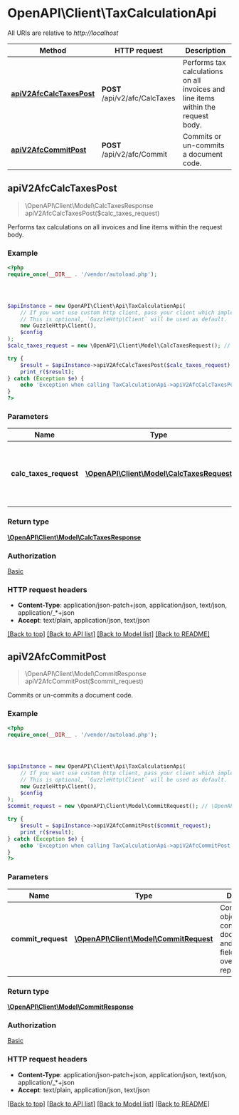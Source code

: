 # OpenAPI\Client\TaxCalculationApi

All URIs are relative to *http://localhost*

Method | HTTP request | Description
------------- | ------------- | -------------
[**apiV2AfcCalcTaxesPost**](TaxCalculationApi.md#apiV2AfcCalcTaxesPost) | **POST** /api/v2/afc/CalcTaxes | Performs tax calculations on all invoices and line items within the request body.
[**apiV2AfcCommitPost**](TaxCalculationApi.md#apiV2AfcCommitPost) | **POST** /api/v2/afc/Commit | Commits or un-commits a document code.



## apiV2AfcCalcTaxesPost

> \OpenAPI\Client\Model\CalcTaxesResponse apiV2AfcCalcTaxesPost($calc_taxes_request)

Performs tax calculations on all invoices and line items within the request body.

### Example

```php
<?php
require_once(__DIR__ . '/vendor/autoload.php');




$apiInstance = new OpenAPI\Client\Api\TaxCalculationApi(
    // If you want use custom http client, pass your client which implements `GuzzleHttp\ClientInterface`.
    // This is optional, `GuzzleHttp\Client` will be used as default.
    new GuzzleHttp\Client(),
    $config
);
$calc_taxes_request = new \OpenAPI\Client\Model\CalcTaxesRequest(); // \OpenAPI\Client\Model\CalcTaxesRequest | CalcTaxesRequest object containing invoices to process and data required               for performing tax calculations.

try {
    $result = $apiInstance->apiV2AfcCalcTaxesPost($calc_taxes_request);
    print_r($result);
} catch (Exception $e) {
    echo 'Exception when calling TaxCalculationApi->apiV2AfcCalcTaxesPost: ', $e->getMessage(), PHP_EOL;
}
?>
```

### Parameters


Name | Type | Description  | Notes
------------- | ------------- | ------------- | -------------
 **calc_taxes_request** | [**\OpenAPI\Client\Model\CalcTaxesRequest**](../Model/CalcTaxesRequest.md)| CalcTaxesRequest object containing invoices to process and data required               for performing tax calculations. | [optional]

### Return type

[**\OpenAPI\Client\Model\CalcTaxesResponse**](../Model/CalcTaxesResponse.md)

### Authorization

[Basic](../../README.md#Basic)

### HTTP request headers

- **Content-Type**: application/json-patch+json, application/json, text/json, application/_*+json
- **Accept**: text/plain, application/json, text/json

[[Back to top]](#) [[Back to API list]](../../README.md#documentation-for-api-endpoints)
[[Back to Model list]](../../README.md#documentation-for-models)
[[Back to README]](../../README.md)


## apiV2AfcCommitPost

> \OpenAPI\Client\Model\CommitResponse apiV2AfcCommitPost($commit_request)

Commits or un-commits a document code.

### Example

```php
<?php
require_once(__DIR__ . '/vendor/autoload.php');




$apiInstance = new OpenAPI\Client\Api\TaxCalculationApi(
    // If you want use custom http client, pass your client which implements `GuzzleHttp\ClientInterface`.
    // This is optional, `GuzzleHttp\Client` will be used as default.
    new GuzzleHttp\Client(),
    $config
);
$commit_request = new \OpenAPI\Client\Model\CommitRequest(); // \OpenAPI\Client\Model\CommitRequest | CommitRequest object containing document code and optional field data to override in reports.

try {
    $result = $apiInstance->apiV2AfcCommitPost($commit_request);
    print_r($result);
} catch (Exception $e) {
    echo 'Exception when calling TaxCalculationApi->apiV2AfcCommitPost: ', $e->getMessage(), PHP_EOL;
}
?>
```

### Parameters


Name | Type | Description  | Notes
------------- | ------------- | ------------- | -------------
 **commit_request** | [**\OpenAPI\Client\Model\CommitRequest**](../Model/CommitRequest.md)| CommitRequest object containing document code and optional field data to override in reports. | [optional]

### Return type

[**\OpenAPI\Client\Model\CommitResponse**](../Model/CommitResponse.md)

### Authorization

[Basic](../../README.md#Basic)

### HTTP request headers

- **Content-Type**: application/json-patch+json, application/json, text/json, application/_*+json
- **Accept**: text/plain, application/json, text/json

[[Back to top]](#) [[Back to API list]](../../README.md#documentation-for-api-endpoints)
[[Back to Model list]](../../README.md#documentation-for-models)
[[Back to README]](../../README.md)

